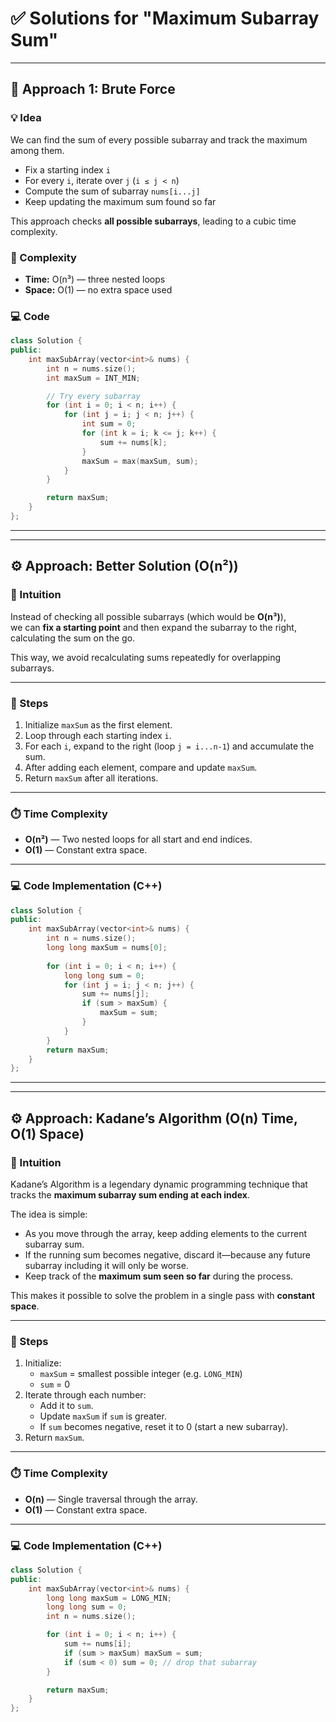 # ✅ Solutions for "Maximum Subarray Sum"

---
## 🧠 Approach 1: Brute Force

### 💡 Idea
We can find the sum of every possible subarray and track the maximum among them.

- Fix a starting index `i`
- For every `i`, iterate over `j` (`i ≤ j < n`)
- Compute the sum of subarray `nums[i...j]`
- Keep updating the maximum sum found so far

This approach checks **all possible subarrays**, leading to a cubic time complexity.

### 🧮 Complexity
- **Time:** O(n³) — three nested loops  
- **Space:** O(1) — no extra space used

### 💻 Code
```cpp
class Solution {
public:
    int maxSubArray(vector<int>& nums) {
        int n = nums.size();
        int maxSum = INT_MIN;

        // Try every subarray
        for (int i = 0; i < n; i++) {
            for (int j = i; j < n; j++) {
                int sum = 0;
                for (int k = i; k <= j; k++) {
                    sum += nums[k];
                }
                maxSum = max(maxSum, sum);
            }
        }

        return maxSum;
    }
};
```
---


---

## ⚙️ Approach: Better Solution (O(n²))

### 🔹 Intuition
Instead of checking all possible subarrays (which would be **O(n³)**),  
we can **fix a starting point** and then expand the subarray to the right, calculating the sum on the go.

This way, we avoid recalculating sums repeatedly for overlapping subarrays.

---

### 🔹 Steps
1. Initialize `maxSum` as the first element.
2. Loop through each starting index `i`.
3. For each `i`, expand to the right (loop `j = i...n-1`) and accumulate the sum.
4. After adding each element, compare and update `maxSum`.
5. Return `maxSum` after all iterations.

---

### ⏱️ Time Complexity
- **O(n²)** — Two nested loops for all start and end indices.
- **O(1)** — Constant extra space.

---

### 💻 Code Implementation (C++)
```cpp
class Solution {
public:
    int maxSubArray(vector<int>& nums) {
        int n = nums.size();
        long long maxSum = nums[0];
        
        for (int i = 0; i < n; i++) {
            long long sum = 0;
            for (int j = i; j < n; j++) {
                sum += nums[j];
                if (sum > maxSum) {
                    maxSum = sum;
                }
            }
        }
        return maxSum;
    }
};
```
---


---

## ⚙️ Approach: Kadane’s Algorithm (O(n) Time, O(1) Space)

### 🔹 Intuition
Kadane’s Algorithm is a legendary dynamic programming technique that tracks the **maximum subarray sum ending at each index**.

The idea is simple:
- As you move through the array, keep adding elements to the current subarray sum.  
- If the running sum becomes negative, discard it—because any future subarray including it will only be worse.  
- Keep track of the **maximum sum seen so far** during the process.

This makes it possible to solve the problem in a single pass with **constant space**.

---

### 🔹 Steps
1. Initialize:
   - `maxSum` = smallest possible integer (e.g. `LONG_MIN`)
   - `sum` = 0  
2. Iterate through each number:
   - Add it to `sum`.
   - Update `maxSum` if `sum` is greater.
   - If `sum` becomes negative, reset it to 0 (start a new subarray).
3. Return `maxSum`.

---

### ⏱️ Time Complexity
- **O(n)** — Single traversal through the array.  
- **O(1)** — Constant extra space.

---

### 💻 Code Implementation (C++)
```cpp
class Solution {
public:
    int maxSubArray(vector<int>& nums) {
        long long maxSum = LONG_MIN;
        long long sum = 0;
        int n = nums.size();

        for (int i = 0; i < n; i++) {
            sum += nums[i];
            if (sum > maxSum) maxSum = sum;
            if (sum < 0) sum = 0; // drop that subarray
        }

        return maxSum;
    }
};
